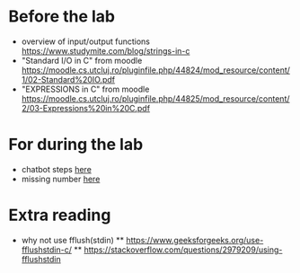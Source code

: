 # Before the lab
* overview of input/output functions  https://www.studymite.com/blog/strings-in-c
* "Standard I/O in C" from moodle https://moodle.cs.utcluj.ro/pluginfile.php/44824/mod_resource/content/1/02-Standard%20IO.pdf
* "EXPRESSIONS in C" from moodle https://moodle.cs.utcluj.ro/pluginfile.php/44825/mod_resource/content/2/03-Expressions%20in%20C.pdf

# For during the lab
* chatbot steps [here](tutorials/chatbot-steps.md)
* missing number [here](tutorials/missing-number.md)

# Extra reading

* why not use fflush(stdin) 
** https://www.geeksforgeeks.org/use-fflushstdin-c/
** https://stackoverflow.com/questions/2979209/using-fflushstdin
